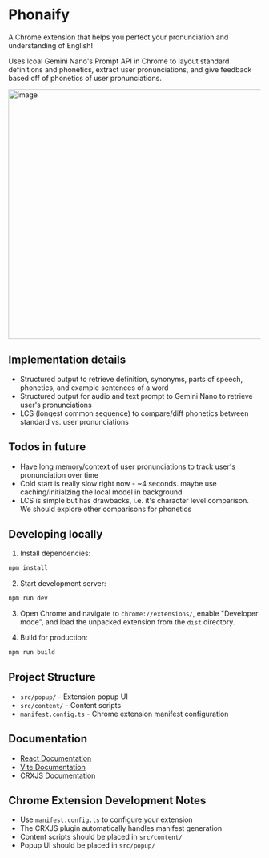 # Phonaify
A Chrome extension that helps you perfect your pronunciation and understanding of English!

Uses lcoal Gemini Nano's Prompt API in Chrome to layout standard definitions and phonetics, extract user pronunciations, and give feedback based off of phonetics of user pronunciations.

<img width="647" height="497" alt="image" src="https://github.com/user-attachments/assets/a02a812c-3680-4251-96d0-9c3247ecbf9b" />

## Implementation details
- Structured output to retrieve definition, synonyms, parts of speech, phonetics, and example sentences of a word
- Structured output for audio and text prompt to Gemini Nano to retrieve user's pronunciations
- LCS (longest common sequence) to compare/diff phonetics between standard vs. user pronunciations

## Todos in future
- Have long memory/context of user pronunciations to track user's pronunciation over time
- Cold start is really slow right now - ~4 seconds. maybe use caching/initialzing the local model in background
- LCS is simple but has drawbacks, i.e. it's character level comparison. We should explore other comparisons for phonetics

## Developing locally

1. Install dependencies:

```bash
npm install
```

2. Start development server:

```bash
npm run dev
```

3. Open Chrome and navigate to `chrome://extensions/`, enable "Developer mode", and load the unpacked extension from the `dist` directory.

4. Build for production:

```bash
npm run build
```

## Project Structure

- `src/popup/` - Extension popup UI
- `src/content/` - Content scripts
- `manifest.config.ts` - Chrome extension manifest configuration

## Documentation

- [React Documentation](https://reactjs.org/)
- [Vite Documentation](https://vitejs.dev/)
- [CRXJS Documentation](https://crxjs.dev/vite-plugin)

## Chrome Extension Development Notes

- Use `manifest.config.ts` to configure your extension
- The CRXJS plugin automatically handles manifest generation
- Content scripts should be placed in `src/content/`
- Popup UI should be placed in `src/popup/`
